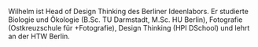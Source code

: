  Wilhelm ist Head of Design Thinking des Berliner Ideenlabors. Er studierte Biologie und Ökologie (B.Sc. TU Darmstadt, M.Sc. HU Berlin), Fotografie (Ostkreuzschule für
+Fotografie), Design Thinking (HPI DSchool) und lehrt an der HTW Berlin.